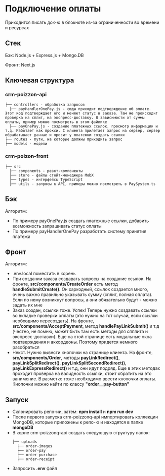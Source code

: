 # Подключение оплаты 
Приходится писать док-ю в блокноте из-за ограниченности во времени и ресурсах 
## Стек
Бэк: Node.js + Express.js + Mongo.DB

Фронт: Next.js 
## Ключевая структура
### crm-poizzon-api
```
├── controllers - обработка запросов
  ├── payHandlerOnePay.js - сюда приходит подтверждение об оплате. Этот код подтверждает его и меняет статус в заказе. Там же происходит проверка на сплит, на экспресс-доставку. В зависимости от суммы оплаты, пример можно посмотреть в этом файлике
  ├── payOnePay.js - создание платежных ссылок, просмотр информации и т.д. Работает как прокси. С клиента прилетает запрос на сервер, сервер обрабатывает данные и просит у платежки создать ссылки
├── routes - пути, на которые должны приходить запрос 
├── models - модели 
```
### crm-poizon-front
```
├── src
  ├── components - реакт-компоненты
  ├── store - файлы стейт-менеджера MobX
  ├── types - интерфейсы TypeScript
  ├── utils - запросы к API, примеры можно посмотреть в PaySystem.ts 
```
## Бэк
Алгоритм:
- По примеру payOnePay.js создать платежные ссылки, добавить возможность запрашивать статус оплаты
- По примеру payHandlerOnePay разработать систему принятия платежа 
## Фронт
Алгоритм: 
- .env.local поместить в корень
- При создании заказа создавать запросы на создание ссылок. На фронте, __src/components/CreateOrder__ есть метод __handleSubmitCreate()__. Он харкодный, ссылок создается много, очень важно правильно указывать сумму (сплит, полная оплата). Если по нему возникнут вопросы, а они обязательно будут - можно задать их мне 
- Заказ создан, ссылки тоже. Успех! Теперь нужно создавать ссылки во вкладке проверки оплаты (это нужно на тот случай, если ссылки необходимо пересоздать). На фронте, __src/components/AcceptPayment__, метод __handlePayLinkSubmit()__ и т.д (честно, не помню, может быть там есть методы для спплита и экспресс-доставки). Еще на этой странице есть модальные окна подтверждения и аккордеоны. Поэтому придется немного разобраться
- Некст. Нужно вывести кнопочки на странице клиента. На фронте, __src/components/Order__, методы __payLinkRedirect()__, __payLinkSplitRedirect()__, __payLinkSplitSecondRedirect()__, __payLinkExpressRedirect()__ и т.д, они идут подряд. Еще в этих методах проходит проверка на валидность ссылки, стоит обратить на это ванимсние. В разметке тоже необходимо ввести кнопочки оплаты. Кнопочки можно найти по классу __"order__pay-button"__
 
## Запуск

- Склонировать репо-ии, затем: __npm install__ и __npm run dev__
- После первого запуска crm-poizzonq-api импортировать коллекции MongoDB, которые приложены к репо-ю и находятся в папке __mongoDB__
- В корне crm-poizzonq-api создать следующую структуру папок:
  ```
  ├── uploads
    ├── order-images
    ├── order-pay
    ├── order-purchase
    ├── order-receipt
  ```
- Запросить __.env__ файл
